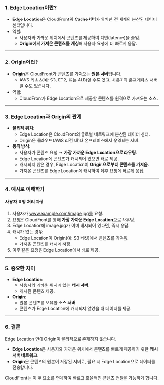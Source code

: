 ### 1. Edge Location이란?

- **Edge Location**은 CloudFront의 **Cache서버**가 위치한 전 세계의 분산된 데이터 센터입니다.
- 역할:
    - 사용자와 가까운 위치에서 콘텐츠를 제공하여 지연(latency)을 줄임.
    - **Origin에서 가져온 콘텐츠를 캐싱**해 사용자 요청에 더 빠르게 응답.

---

### 2. Origin이란?

- **Origin**은 CloudFront가 콘텐츠를 가져오는 **원본 서버**입니다.
    - AWS 리소스(예: S3, EC2, 또는 ALB)일 수도 있고, 사용자의 온프레미스 서버일 수도 있습니다.
- 역할:
    - CloudFront가 Edge Location으로 제공할 콘텐츠를 원격으로 가져오는 소스.

---

### **3. Edge Location과 Origin의 관계**

- **물리적 위치**:
    - Edge Location은 CloudFront의 글로벌 네트워크에 분산된 데이터 센터.
    - Origin은 클라우드(AWS 리전 내)나 온프레미스에서 운영되는 서버.
- **동작 방식**:
    - 사용자가 콘텐츠 요청 → **가장 가까운 Edge Location으로 라우팅**.
    - Edge Location에 콘텐츠가 캐시되어 있으면 바로 제공.
    - 캐시되지 않은 경우, Edge Location이 **Origin으로부터 콘텐츠를 가져옴**.
    - 가져온 콘텐츠를 Edge Location에 캐시하여 이후 요청에 빠르게 응답.

---

### **4. 예시로 이해하기**

#### 사용자 요청 처리 과정

1. 사용자가 www.example.com/image.jpg를 요청.
2. 요청은 CloudFront를 통해 **가장 가까운 Edge Location**으로 라우팅.
3. Edge Location에 image.jpg가 이미 캐시되어 있다면, 즉시 응답.
4. 캐시가 없는 경우:
    - Edge Location이 Origin(예: S3 버킷)에서 콘텐츠를 가져옴.
    - 가져온 콘텐츠를 캐시에 저장.
5. 이후 같은 요청은 Edge Location에서 바로 제공.


---
### 5. 중요한 차이

- **Edge Location**:
    - 사용자와 가까운 위치에 있는 **캐시 서버**.
    - 캐시된 콘텐츠 제공.
- **Origin**:
    - 원본 콘텐츠를 보유한 **소스 서버**.
    - 콘텐츠가 Edge Location에 캐시되지 않았을 때 데이터를 제공.

---

### **6. 결론**

Edge Location 안에 Origin이 물리적으로 존재하지 않습니다.

- **Edge Location**은 사용자와 가까운 위치에서 콘텐츠를 빠르게 제공하기 위한 **캐시 서버 네트워크**.
- **Origin**은 콘텐츠의 원본이 저장된 서버로, 필요 시 Edge Location으로 데이터를 전송합니다.

CloudFront는 이 두 요소를 연계하여 빠르고 효율적인 콘텐츠 전달을 가능하게 합니다. 